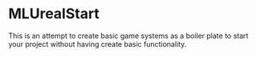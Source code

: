 # MLUrealStart
This is an attempt to create basic game systems as a boiler plate to start your project without having create basic functionality.
